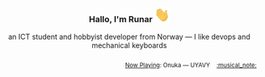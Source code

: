 <h3 align="center">Hallo, I'm Runar <img src="./assets/wave.gif" width="30px" height="30px"></h3>

<div align="center">an ICT student and hobbyist developer from Norway — I like devops and mechanical keyboards</div>

<br/>
<div align="right"><sub>
  <a href="https://www.last.fm/user/runarsf">Now Playing</a>: Onuka &mdash; UYAVY &nbsp;&nbsp; <a href="https:&#x2F;&#x2F;www.last.fm&#x2F;music&#x2F;Onuka&#x2F;_&#x2F;UYAVY">:musical_note:</a>
</sub></div>

